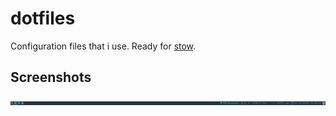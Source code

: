 # dotfiles
Configuration files that i use.
Ready for [stow](https://www.gnu.org/software/stow/).

## Screenshots
![i3bar](i3bar.png)

